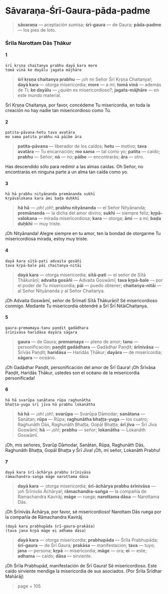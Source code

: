 # Sāvaraṇa-Śrī-Gaura-pāda-padme

> **sāvaraṇa** — aceptación sumisa; **śrī-gaura** — de Gaura; **pāda-padme** — los pies de loto.

### Śrīla Narottam Dās Ṭhākur

#### 1

    śrī kṛṣṇa chaitanya prabhu dayā kara more
    tomā vinā ke dayālu jagata mājhāre

> **śrī kṛṣṇa chaitanya prabhu** — ¡oh mi Señor Śrī Kṛṣṇa Chaitanya!; **dayā kara** — otorga misericordia; **more** — a mí; **tomā vinā** — además de Ti; **ke dayālu** — ¿quién es misericordioso?; **jagata-mājhāre** — en este mundo material.

Śrī Kṛṣṇa Chaitanya, por favor, concédeme Tu misericordia, en toda la creación no hay nadie tan misericordioso como Tú.

#### 2

    patita-pāvana-hetu tava avatāra
    mo sama patita prabhu nā pāibe āra

> **patita-pāvana** — liberador de los caídos; **hetu** — motivo; **tava avatāra** — Tu encarnación; **mo sama** — tal como yo; **patita** — caído; **prabhu** — Señor; **nā** — no; **pāibe** — encontrarás; **āra** — otro.

Has descendido sólo para redimir a las almas caídas. Oh Señor, no encontrarás en ninguna parte a un alma tan caída como yo.

#### 3

    hā hā prabhu nityānanda premānanda sukhī
    kṛpāvalokana kara āmi baḍa duḥkhī

> **hā hā** — ¡oh! ¡oh!; **prabhu nityānanda** — el Señor Nityānanda; **premānanda** — la dicha del amor divino; **sukhī** — siempre feliz; **kṛpā-valokana** — mirada misericordiosa; **kara** — otorga; **āmi** — a mí; **baḍa duḥkhī** — muy triste.

¡Oh Nityānanda! Alegre siempre en tu amor, ten la bondad de otorgarme Tu misericordiosa mirada, estoy muy triste.

#### 4

    dayā kara sītā-pati advaita gosāñi
    tava kṛpā-bale pāi chaitanya-nitāi

> **dayā kara** — otorga misericordia; **sītā-pati** — el señor de Sītā Ṭhākurāṇī; **advaita gosāñi** — Advaita Goswāmī; **tava kṛpā-bale** — por el poder de Tu misericordia; **pāi** — puedo obtener; **chaitanya-nitāi** — al Señor Nityānanda y al Señor Chaitanya.

¡Oh Advaita Goswāmī, señor de Śrīmatī Sītā Ṭhākurāṇī! Sé misericordioso conmigo. Mediante Tu misericordia obtendré a Śrī Śrī NitāiChaitanya.

#### 5

    gaura-premamaya-tanu paṇḍit gadādhara
    śrīnivāsa haridāsa dayāra sāgara

> **gaura** — de Gaura; **premamaya** — pleno de amor; **tanu** — personificación; **paṇḍit gadādhara** — Gadādhar Paṇḍit; **śrīnivāsa** — Śrīvās Paṇḍit; **haridāsa** — Haridās Ṭhākur; **dayāra** — de misericordia; **sāgara** — oceáno.

¡Oh Gadādhar Paṇḍit, personificación del amor de Śrī Gaura! ¡Oh Śrīvāsa Paṇḍit, Haridās Ṭhākur, ustedes son el océano de la misericordia personificada!

#### 6

    hā hā svarūpa sanātana rūpa raghunātha
    bhaṭṭa-yuga śrī jīva hā prabhu lokanātha

> **hā hā** — ¡oh! ¡oh!; **svarūpa** — Svarūpa Dāmodar; **sanātana** — Sanātan; **rūpa** — Rūpa; **raghunātha bhaṭṭa-yuga** — los cuatro; Raghunāth Dās, Raghunāth Bhaṭṭa, Gopāl Bhaṭṭa; **śrī jīva** — Śrī Jīva Goswāmī; **hā** — ¡oh!; **prabhu** — señor; **lokanātha** — Lokanāth Goswāmī.

¡Oh, mis señores, Svarūp Dāmodar, Sanātan, Rūpa, Raghunāth Dās, Raghunāth Bhaṭṭa, Gopāl Bhaṭṭa y Śrī Jīva! ¡Oh, mi señor, Lokanāth Prabhu!

#### 7

    dayā kara śrī-āchārya prabhu śrīnivāsa
    rāmachandra-saṅga māge narottama dāsa

> **dayā kara** — otorga misericordia; **śrī-āchārya prabhu śrīnivāsa** — ¡oh Śrīnivās Āchārya!; **rāmachandra-saṅga** — la compañía de Ramachandra Kavirāj; **māge** — ruega; **narottama dāsa** — Narottama Dās.

¡Oh Śrīnivās Āchārya, por favor, sé misericordioso! Narottam Dās ruega por la compañía de Rāmachandra Kavirāj.

    (dayā kara prabhupāda śrī-gaura-prakāśa)
    (tava jana kṛpā māge ei adhama dāsa)

> **dayā kara** — otorga misericordia; **prabhupāda** — Śrīla Prabhupāda; **śrī-gaura** — de Śrī Gaura; **prakāśa** — manifestación; **tava** — tuyo; **jana** — persona; **kṛpā** — misericordia; **māge** — ora; **ei** — este; **adhama** — caído; **dāsa** — sirviente.

¡Oh Śrīla Prabhupād, manifestación de Śrī Gaura! Sé misericordioso. Este caído sirviente mendiga la misericordia de sus asociados. (Por Śrīla Śrīdhar Mahārāj)


> page = 105
